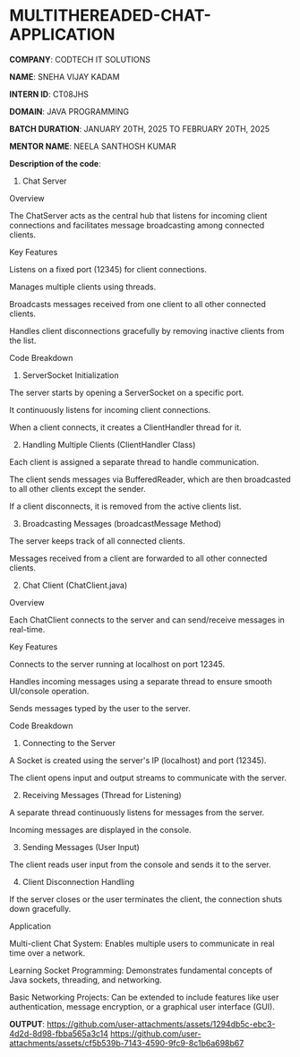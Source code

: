 # MULTITHEREADED-CHAT-APPLICATION

**COMPANY**: CODTECH IT SOLUTIONS

**NAME**: SNEHA VIJAY KADAM

**INTERN ID**: CT08JHS

**DOMAIN**: JAVA PROGRAMMING

**BATCH DURATION**: JANUARY 20TH, 2025 TO FEBRUARY 20TH, 2025

**MENTOR NAME**: NEELA SANTHOSH KUMAR

**Description of the code**:

1. Chat Server 

Overview

The ChatServer acts as the central hub that listens for incoming client connections and facilitates message broadcasting among connected clients.

Key Features

Listens on a fixed port (12345) for client connections.

Manages multiple clients using threads.

Broadcasts messages received from one client to all other connected clients.

Handles client disconnections gracefully by removing inactive clients from the list.


Code Breakdown

1. ServerSocket Initialization

The server starts by opening a ServerSocket on a specific port.

It continuously listens for incoming client connections.

When a client connects, it creates a ClientHandler thread for it.

2. Handling Multiple Clients (ClientHandler Class)

Each client is assigned a separate thread to handle communication.

The client sends messages via BufferedReader, which are then broadcasted to all other clients except the sender.

If a client disconnects, it is removed from the active clients list.

3. Broadcasting Messages (broadcastMessage Method)

The server keeps track of all connected clients.

Messages received from a client are forwarded to all other connected clients.



2. Chat Client (ChatClient.java)

Overview

Each ChatClient connects to the server and can send/receive messages in real-time.

Key Features

Connects to the server running at localhost on port 12345.

Handles incoming messages using a separate thread to ensure smooth UI/console operation.

Sends messages typed by the user to the server.


Code Breakdown

1. Connecting to the Server

A Socket is created using the server's IP (localhost) and port (12345).

The client opens input and output streams to communicate with the server.

2. Receiving Messages (Thread for Listening)

A separate thread continuously listens for messages from the server.

Incoming messages are displayed in the console.

3. Sending Messages (User Input)

The client reads user input from the console and sends it to the server.

4. Client Disconnection Handling

If the server closes or the user terminates the client, the connection shuts down gracefully.


Application

Multi-client Chat System: Enables multiple users to communicate in real time over a network.

Learning Socket Programming: Demonstrates fundamental concepts of Java sockets, threading, and networking.

Basic Networking Projects: Can be extended to include features like user authentication, message encryption, or a graphical user interface (GUI).


**OUTPUT**:
https://github.com/user-attachments/assets/1294db5c-ebc3-4d2d-8d98-fbba565a3c14
https://github.com/user-attachments/assets/cf5b539b-7143-4590-9fc9-8c1b6a698b67
